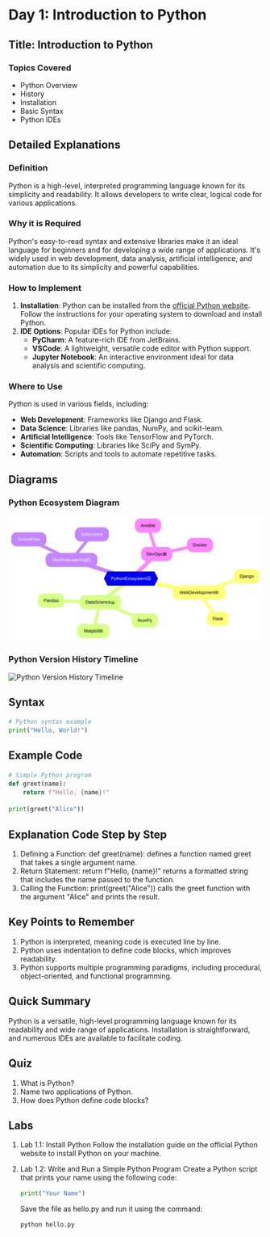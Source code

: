 # Day 1: Introduction to Python

## Title: Introduction to Python

### Topics Covered
- Python Overview
- History
- Installation
- Basic Syntax
- Python IDEs

## Detailed Explanations

### Definition
Python is a high-level, interpreted programming language known for its simplicity and readability. It allows developers to write clear, logical code for various applications.

### Why it is Required
Python's easy-to-read syntax and extensive libraries make it an ideal language for beginners and for developing a wide range of applications. It's widely used in web development, data analysis, artificial intelligence, and automation due to its simplicity and powerful capabilities.

### How to Implement
1. **Installation**: Python can be installed from the [official Python website](https://www.python.org/downloads/). Follow the instructions for your operating system to download and install Python.
2. **IDE Options**: Popular IDEs for Python include:
   - **PyCharm**: A feature-rich IDE from JetBrains.
   - **VSCode**: A lightweight, versatile code editor with Python support.
   - **Jupyter Notebook**: An interactive environment ideal for data analysis and scientific computing.

### Where to Use
Python is used in various fields, including:
- **Web Development**: Frameworks like Django and Flask.
- **Data Science**: Libraries like pandas, NumPy, and scikit-learn.
- **Artificial Intelligence**: Tools like TensorFlow and PyTorch.
- **Scientific Computing**: Libraries like SciPy and SymPy.
- **Automation**: Scripts and tools to automate repetitive tasks.

## Diagrams

### Python Ecosystem Diagram
![Python Ecosystem Diagram](images/python_ecosystem_diagram.png)

### Python Version History Timeline
![Python Version History Timeline](images/python_version_history_timeline.png)

## Syntax
```python
# Python syntax example
print("Hello, World!")
```

## Example Code
```python
# Simple Python program
def greet(name):
    return f"Hello, {name}!"

print(greet("Alice"))
```

## Explanation Code Step by Step
1. Defining a Function: def greet(name): defines a function named greet that takes a single argument name.
2. Return Statement: return f"Hello, {name}!" returns a formatted string that includes the name passed to the function.
3. Calling the Function: print(greet("Alice")) calls the greet function with the argument "Alice" and prints the result.

## Key Points to Remember
1. Python is interpreted, meaning code is executed line by line.
2. Python uses indentation to define code blocks, which improves readability.
3. Python supports multiple programming paradigms, including procedural, object-oriented, and functional programming.

## Quick Summary
Python is a versatile, high-level programming language known for its readability and wide range of applications. Installation is straightforward, and numerous IDEs are available to facilitate coding.

## Quiz
1. What is Python?
2. Name two applications of Python.
3. How does Python define code blocks?

## Labs
1. Lab 1.1: Install Python
   Follow the installation guide on the official Python website to install Python on your machine.

2. Lab 1.2: Write and Run a Simple Python Program
   Create a Python script that prints your name using the following code:
   ```python
   print("Your Name")
   ```
   Save the file as hello.py and run it using the command:
   ```python
   python hello.py
   ```
